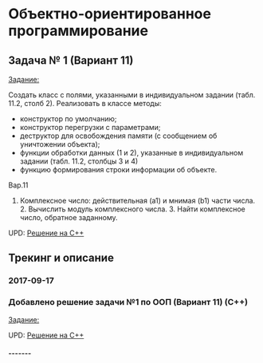 # Объектно-ориентированное программирование

## Задача № 1 (Вариант 11)

[Задание:](./OOP/lab01z/%D0%97%D0%B0%D0%B4%D0%B0%D0%BD%D0%B8%D0%B501.txt)

Создать класс с полями, указанными в индивидуальном задании (табл. 11.2, столб 2).
Реализовать в классе методы:
- конструктор по умолчанию;
- конструктор перегрузки с параметрами;
- деструктор для освобождения памяти (с сообщением об уничтожении объекта);
- функции обработки данных (1 и 2), указанные в индивидуальном задании (табл. 11.2, столбцы 3 и 4)
- функцию формирования строки информации об объекте.

Вар.11
1. Комплексное число: действительная (a1) и мнимая (b1) части числа. 2. Вычислить модуль комплексного числа. 3. Найти комплексное число, обратное заданному.

UPD: [Решение на С++](./OOP/lab01z/c%2B%2B)


## Трекинг и описание


### 2017-09-17
### Добавлено решение задачи №1 по ООП (Вариант 11) (С++)
[Задание:](./OOP/lab01z/%D0%97%D0%B0%D0%B4%D0%B0%D0%BD%D0%B8%D0%B501.txt)

UPD: [Решение на С++](./OOP/lab01z/c%2B%2B)

#### -------